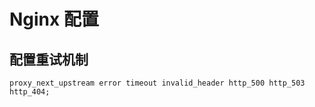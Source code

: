 # Nginx 配置

## 配置重试机制

```
proxy_next_upstream error timeout invalid_header http_500 http_503 http_404;
```

